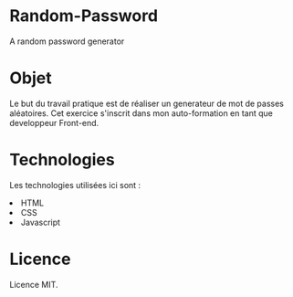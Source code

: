 # Random-Password
A random password generator
# Objet
Le but du travail pratique est de réaliser un generateur de mot de passes aléatoires. Cet exercice s'inscrit dans mon auto-formation en tant que developpeur Front-end.
# Technologies
Les technologies utilisées ici sont :
<li>HTML</li>
<li>CSS</li>
<li>Javascript</li>

# Licence
Licence MIT.
